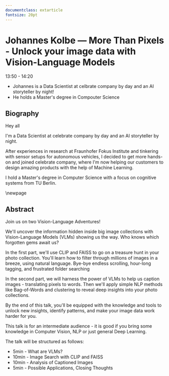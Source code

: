 ```yaml
---
documentclass: extarticle
fontsize: 20pt
---
```


# Johannes Kolbe — More Than Pixels - Unlock your image data with Vision-Language Models

13:50 - 14:20

 * Johannes is a Data Scientist at celbrate company by day and an AI storyteller by night!
 * He holds a Master's degree in Compouter Science


## Biography

Hey all

I'm a Data Scientist at celebrate company by day and an AI storyteller by night.

After experiences in research at Fraunhofer Fokus Institute and tinkering with sensor setups for autonomous vehicles, I decided to get more hands-on and joined celebrate company, where I'm now helping our customers to design amazing products with the help of Machine Learning.

I hold a Master's degree in Computer Science with a focus on cognitive systems from TU Berlin.

\newpage

## Abstract

Join us on two Vision-Language Adventures! 

We'll uncover the information hidden inside big image collections with Vision-Language Models (VLMs) showing us the way. Who knows which forgotten gems await us?

In the first part, we'll use CLIP and FAISS to go on a treasure hunt in your photo collection. You'll learn how to filter through millions of images in a breeze, using natural language. Bye-bye endless scrolling, hour-long tagging, and frustrated folder searching

In the second part, we will harness the power of VLMs to help us caption images - translating pixels to words. Then we'll apply simple NLP methods like Bag-of-Words and clustering to reveal deep insights into your photo collections.

By the end of this talk, you'll be equipped with the knowledge and tools to unlock new insights, identify patterns, and make your image data work harder for you.

This talk is for an intermediate audience - it is good if you bring some knowledge in Computer Vision, NLP or just general Deep Learning.

The talk will be structured as follows: 
- 5min - What are VLMs? 
- 10min - Image Search with CLIP and FAISS 
- 10min - Analysis of Captioned Images 
-  5min - Possible Applications, Closing Thoughts
